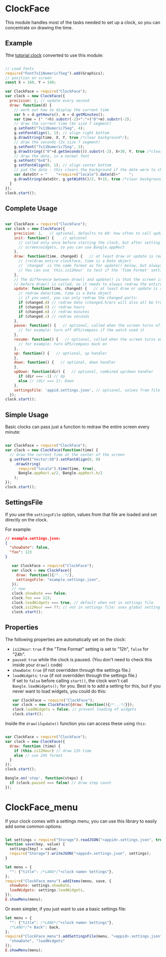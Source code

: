 ClockFace
=========

This module handles most of the tasks needed to set up a clock, so you can
concentrate on drawing the time.

Example
-------
Tthe [tutorial clock](https://www.espruino.com/Bangle.js+Clock) converted to use
this module:

```js

// Load fonts
require("Font7x11Numeric7Seg").add(Graphics);
// position on screen
const X = 160, Y = 140;

var ClockFace = require("ClockFace");
var clock = new ClockFace({
  precision: 1, // update every second
  draw: function(d) {
    // work out how to display the current time
    var h = d.getHours(), m = d.getMinutes();
    var time = (" "+h).substr(-2)+":"+("0"+m).substr(-2);
    // draw the current time (4x size 7 segment)
    g.setFont("7x11Numeric7Seg", 4);
    g.setFontAlign(1, 1); // align right bottom
    g.drawString(time, X, Y, true /*clear background*/);
    // draw the seconds (2x size 7 segment)
    g.setFont("7x11Numeric7Seg", 2);
    g.drawString(("0"+d.getSeconds()).substr(-2), X+30, Y, true /*clear background*/);
    // draw the date, in a normal font
    g.setFont("6x8");
    g.setFontAlign(0, 1); // align center bottom
    // pad the date - this clears the background if the date were to change length
    var dateStr = "    "+require("locale").date(d)+"    ";
    g.drawString(dateStr, g.getWidth()/2, Y+15, true /*clear background*/);
  }
});
clock.start();

```



Complete Usage
--------------

```js

var ClockFace = require("ClockFace");
var clock = new ClockFace({
    precision: 1,   // optional, defaults to 60: how often to call update(), in seconds
    init: function() {    // optional
      // called only once before starting the clock, but after setting up the 
      // screen/widgets, so you can use Bangle.appRect 
    },
    draw: function(time, changed) {   // at least draw or update is required
      // (re)draw entire clockface, time is a Date object
      // `changed` is the same format as for update() below, but always all true
      // You can use `this.is12Hour` to test if the 'Time Format' setting is set to "12h" or "24h"
    },
    // The difference between draw() and update() is that the screen is cleared
    // before draw() is called, so it needs to always redraw the entire clock
    update: function(time, changed) {   // at least draw or update is required
      // redraw date/time, time is a Date object
      // if you want, you can only redraw the changed parts:
      if (changed.d) // redraw date (changed.h/m/s will also all be true)
      if (changed.h) // redraw hours
      if (changed.m) // redraw minutes
      if (changed.s) // redraw seconds
    },
    pause: function() {   // optional, called when the screen turns off
      // for example: turn off GPS/compass if the watch used it
    },
    resume: function() {   // optional, called when the screen turns on
      // for example: turn GPS/compass back on
    },
    up: function() {   // optional, up handler
    },
    down: function() {   // optional, down handler
    },
    upDown: function(dir) {   // optional, combined up/down handler
      if (dir === -1) // Up
      else // (dir === 1): Down
    },
    settingsFile: 'appid.settings.json', // optional, values from file will be applied to `this`
  });
clock.start();

```


Simple Usage
------------
Basic clocks can pass just a function to redraw the entire screen every minute:

```js

var ClockFace = require("ClockFace");
var clock = new ClockFace(function(time) {
  // draw the current time at the center of the screen
  g.setFont("Vector:50").setFontAlign(0, 0)
    .drawString(
      require("locale").time(time, true), 
      Bangle.appRect.w/2, Bangle.appRect.h/2
    );
});
clock.start();

```


SettingsFile
------------
If you use the `settingsFile` option, values from that file are loaded and set
directly on the clock.

For example:

```json
// example.settings.json:
{
  "showDate": false,
  "foo": 123
}
```
```js
   var ClockFace = require("ClockFace");
   var clock = new ClockFace({
     draw: function(){/*...*/},
     settingsFile: "example.settings.json",
   });
   // now
   clock.showDate === false;
   clock.foo === 123;
   clock.loadWidgets === true; // default when not in settings file
   clock.is12Hour === ??; // not in settings file: uses global setting
   clock.start();

```

Properties
----------
The following properties are automatically set on the clock:
* `is12Hour`: `true` if the "Time Format" setting is set to "12h", `false` for "24h".
* `paused`: `true` while the clock is paused.  (You don't need to check this inside your `draw()` code)
* `showDate`: `true` (if not overridden through the settings file.)
* `loadWidgets`: `true` (if not overridden through the settings file.)   
   If set to `false` before calling `start()`, the clock won't call `Bangle.loadWidgets();` for you.
   Best is to add a setting for this, but if you never want to load widgets, you could do this:
   ```js
   var ClockFace = require("ClockFace");
   var clock = new ClockFace({draw: function(){/*...*/}});
   clock.loadWidgets = false; // prevent loading of widgets
   clock.start();
   ```

Inside the `draw()`/`update()` function you can access these using `this`:

```js

var ClockFace = require("ClockFace");
var clock = new ClockFace({
  draw: function (time) {
    if (this.is12Hour) // draw 12h time
    else // use 24h format
  }
});
clock.start();

Bangle.on('step', function(steps) {
  if (clock.paused === false) // draw step count
});

```


ClockFace_menu
==============
If your clock comes with a settings menu, you can use this library to easily add
some common options:

```js

let settings = require("Storage").readJSON("<appid>.settings.json", true)||{};
function save(key, value) {
  settings[key] = value;
  require("Storage").writeJSON("<appid>.settings.json", settings);
}

let menu = {
  "": {"title": /*LANG*/"<clock name> Settings"},
};
require("ClockFace_menu").addItems(menu, save, { 
  showDate: settings.showDate, 
  loadWidgets: settings.loadWidgets,
});
E.showMenu(menu);

```

Or even simpler, if you just want to use a basic settings file:
```js
let menu = {
  "": {"title": /*LANG*/"<clock name> Settings"},
  /*LANG*/"< Back": back,  
};
require("ClockFace_menu").addSettingsFile(menu, "<appid>.settings.json", [ 
  "showDate", "loadWidgets"
]);
E.showMenu(menu);

```
